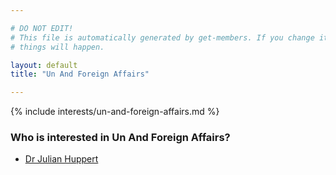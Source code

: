 ```yaml
---

# DO NOT EDIT!
# This file is automatically generated by get-members. If you change it, bad
# things will happen.

layout: default
title: "Un And Foreign Affairs"

---
```


{% include interests/un-and-foreign-affairs.md %}

### Who is interested in Un And Foreign Affairs?


* [Dr Julian Huppert](../members/dr-julian-huppert.html)
